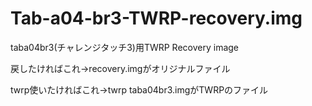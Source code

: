 # Tab-a04-br3-TWRP-recovery.img
taba04br3(チャレンジタッチ3)用TWRP Recovery image

戻したければこれ→recovery.imgがオリジナルファイル

twrp使いたければこれ→twrp taba04br3.imgがTWRPのファイル
